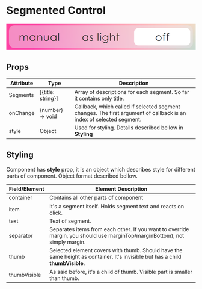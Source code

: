 # Segmented Control
![Image of component](Screenshot.png)

## Props
Attribute |        Type       | Description 
----------|-------------------|------------
Segments  | [{title: string}] | Array of descriptions for each segment. So far it contains only title.
onChange  | (number) => void  | Callback, which called if selected segment changes. The first argument of callback is an index of selected segment.
style     | Object            | Used for styling. Details described bellow in **Styling**

## Styling
Component has **style** prop, 
it is an object which describes style for different parts of component.
Object format described bellow.

Field/Element | Element Description
--------------|-----------
container     | Contains all other parts of component
item          | It's a segment itself. Holds segment text and reacts on click.
text     | Text of segment.
separator     | Separates items from each other. If you want to override margin, you should use marginTop/marginBottom), not simply margin.
thumb         | Selected element covers with thumb. Should have the same height as container. It's invisible but has a child **thumbVisible**.
thumbVisible  | As said before, it's a child of thumb. Visible part is smaller than thumb.
        

